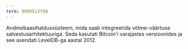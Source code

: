```yaml
---
term: BERKELEYDB
---
```


Andmebaasihaldussüsteem, mida saab integreerida võtme-väärtuse salvestusarhitektuuriga. Seda kasutati Bitcoin'i varajastes versioonides ja see asendati LevelDB-ga aastal 2012.